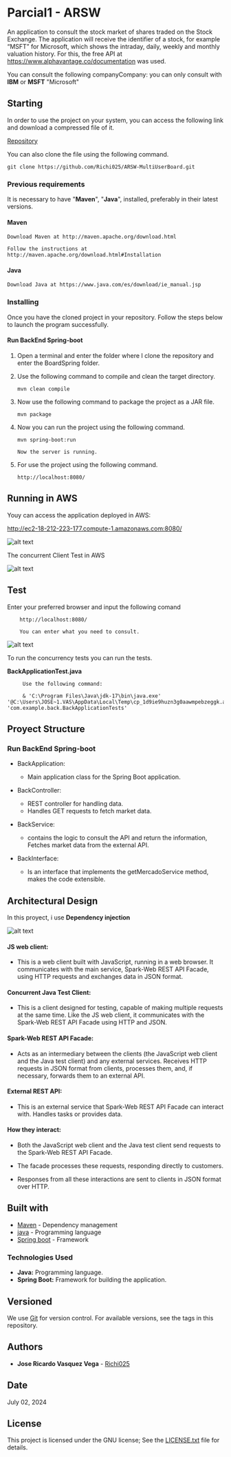 
# Parcial1 - ARSW

An application to consult the stock market of shares traded on the Stock Exchange.  The application will receive the identifier of a stock, for example “MSFT” for Microsoft, which shows the intraday, daily, weekly and monthly valuation history. For this, the free API at https://www.alphavantage.co/documentation was used.

You can consult the following companyCompany: you can only consult with **IBM** or **MSFT** "Microsoft"

## Starting

In order to use the project on your system, you can access the following link and download a compressed file of it.

[Repository](https://github.com/Richi025/ArswParcial1.git) 

You can also clone the file using the following command.

```
git clone https://github.com/Richi025/ARSW-MultiUserBoard.git  
```

### Previous requirements

It is necessary to have "**Maven**", "**Java**", installed, preferably in their latest versions.

#### Maven
```
Download Maven at http://maven.apache.org/download.html 

Follow the instructions at http://maven.apache.org/download.html#Installation
```
#### Java

```
Download Java at https://www.java.com/es/download/ie_manual.jsp
```

### Installing

Once you have the cloned project in your repository. Follow the steps below to launch the program successfully.

#### Run BackEnd Spring-boot

1. Open a terminal and enter the folder where I clone the repository and enter the BoardSpring folder.

2. Use the following command to compile and clean the target directory.
    ```
    mvn clean compile
    ```
3. Now use the following command to package the project as a JAR file.

    ```
    mvn package
    ```

4. Now you can run the project using the following command.

    ```
    mvn spring-boot:run

    Now the server is running.
    ```

5. For use the project using the following command.

    ```
    http://localhost:8080/

    ```

## Running in AWS

Youy can access the application deployed in AWS:

http://ec2-18-212-223-177.compute-1.amazonaws.com:8080/ 


![alt text](images/imageAWS.png)


The concurrent Client Test in AWS

![alt text](images/imageTESTaws.png)

## Test

 Enter your preferred browser and input the following comand

```
    http://localhost:8080/

    You can enter what you need to consult.

```
![alt text](images/imageT.png)


 To run the concurrency tests you can run the tests. 

**BackApplicationTest.java**

```
     Use the following command:

     & 'C:\Program Files\Java\jdk-17\bin\java.exe' '@C:\Users\JOSE~1.VAS\AppData\Local\Temp\cp_1d9ie9huzn3g0aawmpebzeggk.argfile' 'com.example.back.BackApplicationTests' 

```


## Proyect Structure

### Run BackEnd Spring-boot


- BackApplication: 

    - Main application class for the Spring Boot application.


- BackController: 

   - REST controller for handling data. 
   - Handles GET requests to fetch market data.

- BackService: 

    - contains the logic to consult the API and return the information, Fetches market data from the external API.

- BackInterface: 

    - Is an interface that implements the getMercadoService method,  makes the code extensible.


## Architectural Design

In this proyect, i use **Dependency injection**

![alt text](images/image.png)


#### JS web client:

 + This is a web client built with JavaScript, running in a web browser.
It communicates with the main service, Spark-Web REST API Facade, using HTTP requests and exchanges data in JSON format.

#### Concurrent Java Test Client:

+ This is a client designed for testing, capable of making multiple requests at the same time.
Like the JS web client, it communicates with the Spark-Web REST API Facade using HTTP and JSON.

#### Spark-Web REST API Facade:

+ Acts as an intermediary between the clients (the JavaScript web client and the Java test client) and any external services.
Receives HTTP requests in JSON format from clients, processes them, and, if necessary, forwards them to an external API.

#### External REST API:

 + This is an external service that Spark-Web REST API Facade can interact with.
Handles tasks or provides data.

#### How they interact:

 + Both the JavaScript web client and the Java test client send requests to the Spark-Web REST API Facade.

+ The facade processes these requests, responding directly to customers.

+ Responses from all these interactions are sent to clients in JSON format over HTTP.
## Built with

* [Maven](https://maven.apache.org/) - Dependency management
* [java](https://www.java.com/es/) - Programming language
* [Spring boot](https://start.spring.io/) - Framework

### Technologies Used
+ **Java:** Programming language.
+ **Spring Boot:** Framework for building the application.



## Versioned

We use [Git](https://github.com/) for version control. For available versions, see the tags in this repository.

## Authors

* **Jose Ricardo Vasquez Vega** - [Richi025](https://github.com/Richi025)

## Date

July 02, 2024

## License

This project is licensed under the GNU license; See the [LICENSE.txt](LICENSE.txt) file for details.
